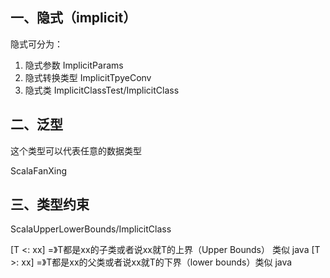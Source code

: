 ## 一、隐式（implicit）
隐式可分为：
1. 隐式参数 ImplicitParams
2. 隐式转换类型 ImplicitTpyeConv
3. 隐式类 ImplicitClassTest/ImplicitClass

## 二、泛型

这个类型可以代表任意的数据类型

ScalaFanXing

## 三、类型约束

ScalaUpperLowerBounds/ImplicitClass

[T <: xx] =》T都是xx的子类或者说xx就T的上界（Upper Bounds） 类似 java <T extends xx>
[T >: xx] =》T都是xx的父类或者说xx就T的下界（lower bounds）类似 java <T super D>
